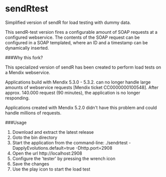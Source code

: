 sendRtest
=========

Simplified version of sendR for load testing with dummy data.

This sendR-test version fires a configurable amount of SOAP requests at a configured webservice. The contents of the SOAP request can be configured in a SOAP templated, where an ID and a timestamp can be dynamically inserted.

###Why this fork?

This specialized version of sendR has been created to perform load tests on a Mendix webservice.

Applications build with Mendix 5.3.0 - 5.3.2. can no longer handle large amounts of webservice requests [Mendix ticket CC0000000100548]. After approx. 140.000 request (90 minutes), the application is no longer responding. 

Applications created with Mendix 5.2.0 didn't have this problem and could handle millions of requests.


###Usage

1. Download and extract the latest release
2. Goto the bin directory
3. Start the application from the command-line: ./sendrtest -DapplyEvolutions.default=true -Dhttp.port=2908
4. Open the url http://localhost:2908
5. Configure the 'tester' by pressing the wrench icon
6. Save the changes
7. Use the play icon to start the load test



